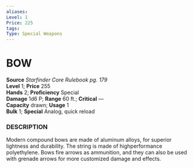 ```yaml
---
aliases: 
Level: 1
Price: 225
tags: 
Type: Special Weapons
---
```

# BOW

**Source** _Starfinder Core Rulebook pg. 179_  
**Level** 1; **Price** 255  
**Hands** 2; **Proficiency** Special  
**Damage** 1d6 P; **Range** 60 ft.; **Critical** —  
**Capacity** drawn; **Usage** 1  
**Bulk** 1; **Special** Analog, quick reload

### DESCRIPTION

Modern compound bows are made of aluminum alloys, for superior lightness and durability. The string is made of highperformance polyethylene. Bows fire arrows as ammunition, and they can also be used with grenade arrows for more customized damage and effects.